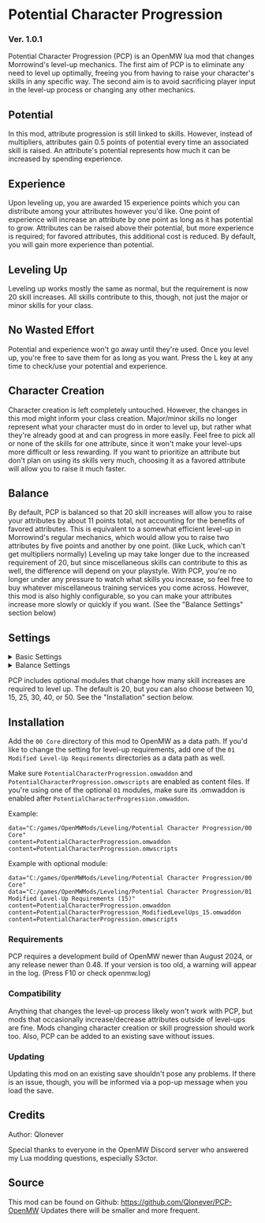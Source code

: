 # Potential Character Progression
### Ver. 1.0.1
Potential Character Progression (PCP) is an OpenMW lua mod that changes Morrowind's level-up mechanics. The first aim of PCP is to eliminate any need to level up optimally, freeing you from having to raise your character's skills in any specific way. The second aim is to avoid sacrificing player input in the level-up process or changing any other mechanics.

## Potential
In this mod, attribute progression is still linked to skills. However, instead of multipliers, attributes gain 0.5 points of potential every time an associated skill is raised. An attribute's potential represents how much it can be increased by spending experience.

## Experience
Upon leveling up, you are awarded 15 experience points which you can distribute among your attributes however you'd like. One point of experience will increase an attribute by one point as long as it has potential to grow. Attributes can be raised above their potential, but more experience is required; for favored attributes, this additional cost is reduced. By default, you will gain more experience than potential.

## Leveling Up
Leveling up works mostly the same as normal, but the requirement is now 20 skill increases. All skills contribute to this, though, not just the major or minor skills for your class.

## No Wasted Effort
Potential and experience won't go away until they're used. Once you level up, you're free to save them for as long as you want. Press the L key at any time to check/use your potential and experience.

## Character Creation
Character creation is left completely untouched. However, the changes in this mod might inform your class creation. Major/minor skills no longer represent what your character must do in order to level up, but rather what they're already good at and can progress in more easily. Feel free to pick all or none of the skills for one attribute, since it won't make your level-ups more difficult or less rewarding. If you want to prioritize an attribute but don't plan on using its skills very much, choosing it as a favored attribute will allow you to raise it much faster.

## Balance
By default, PCP is balanced so that 20 skill increases will allow you to raise your attributes by about 11 points total, not accounting for the benefits of favored attributes. This is equivalent to a somewhat efficient level-up in Morrowind's regular mechanics, which would allow you to raise two attributes by five points and another by one point. (like Luck, which can't get multipliers normally) Leveling up may take longer due to the increased requirement of 20, but since miscellaneous skills can contribute to this as well, the difference will depend on your playstyle. With PCP, you're no longer under any pressure to watch what skills you increase, so feel free to buy whatever miscellaneous training services you come across. However, this mod is also highly configurable, so you can make your attributes increase more slowly or quickly if you want. (See the "Balance Settings" section below)

## Settings
<Details>
<Summary>Basic Settings</Summary>

### Potential Menu Key
This key opens up the potential menu, where you can check and use your potential and experience. This is the same menu that you see upon leveling up. (Default: L)
### Retroactive Health Gain
If enabled, raising endurance will affect the health gained from previous level-ups as well. (Default: OFF)
### Retroactive Starting Health
If this and "Retroactive Health Gain" are enabled, raising endurance or strength will affect the initial health from character creation. (Default: OFF)
### Allow Jail Time Exploit
If enabled, skill points lost in jail and then regained later will still contribute to potential and level-up progress. (Default: OFF)
### Attributes Maximum Value
You cannot raise attributes past this value. (Default: 100)
</Details>
<Details>
<Summary>Balance Settings</Summary>

### Potential Gained Per Misc. Skill Increase
(Default: 0.5)
### Potential Gained Per Minor Skill Increase
(Default: 0.5)
### Potential Gained Per Major Skill Increase
(Default: 0.5)
### Experience Gained Per Level-Up
(Default: 15)
### Experience Cost To Raise Attribute
(Default: 1)
### To Raise Attribute Over Potential
(Default: 5)
### To Raise Favored Attribute
(Default: 1)
### To Raise Favored Attribute Over Potential
(Default: 2)
</Details>

PCP includes optional modules that change how many skill increases are required to level up. The default is 20, but you can also choose between 10, 15, 25, 30, 40, or 50. See the "Installation" section below.

## Installation
Add the `00 Core` directory of this mod to OpenMW as a data path. If you'd like to change the setting for level-up requirements, add one of the `01 Modified Level-Up Requirements` directories as a data path as well.

Make sure `PotentialCharacterProgression.omwaddon` and `PotentialCharacterProgression.omwscripts` are enabled as content files. If you're using one of the optional `01` modules, make sure its .omwaddon is enabled after `PotentialCharacterProgression.omwaddon`.

Example:
```
data="C:/games/OpenMWMods/Leveling/Potential Character Progression/00 Core"
content=PotentialCharacterProgression.omwaddon
content=PotentialCharacterProgression.omwscripts
```
Example with optional module:
```
data="C:/games/OpenMWMods/Leveling/Potential Character Progression/00 Core"
data="C:/games/OpenMWMods/Leveling/Potential Character Progression/01 Modified Level-Up Requirements (15)"
content=PotentialCharacterProgression.omwaddon
content=PotentialCharacterProgression_ModifiedLevelUps_15.omwaddon
content=PotentialCharacterProgression.omwscripts
```
### Requirements
PCP requires a development build of OpenMW newer than August 2024, or any release newer than 0.48. If your version is too old, a warning will appear in the log. (Press F10 or check openmw.log)
### Compatibility
Anything that changes the level-up process likely won't work with PCP, but mods that occasionally increase/decrease attributes outside of level-ups are fine. Mods changing character creation or skill progression should work too.
Also, PCP can be added to an existing save without issues.
### Updating
Updating this mod on an existing save shouldn't pose any problems. If there is an issue, though, you will be informed via a pop-up message when you load the save.

## Credits
Author: Qlonever

Special thanks to everyone in the OpenMW Discord server who answered my Lua modding questions, especially S3ctor.

## Source
This mod can be found on Github: https://github.com/Qlonever/PCP-OpenMW Updates there will be smaller and more frequent.
